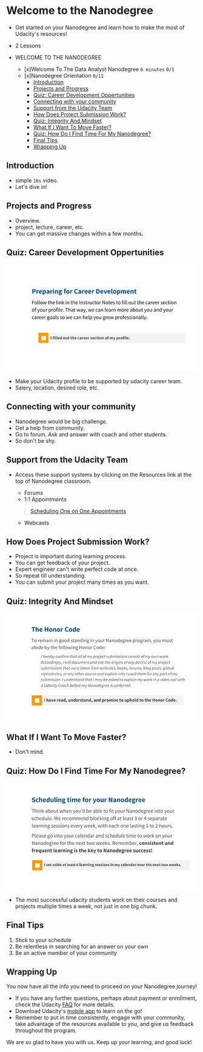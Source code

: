 # Welcome to the Nanodegree

- Get started on your Nanodegree and learn how to make the most of Udacity's resources!

- 2 Lessons
- WELCOME TO THE NANODEGREE 
  - [x]Welcome To The Data Analyst Nanodegree `6 minutes` `0/1`
  - [x]Nanodegree Orientation `0/11`
      - [Introduction](#introduction)
      - [Projects and Progress](#projects-and-progress)
      - [Quiz: Career Development Oppertunities](#quiz:-career-development-oppertunities)
      - [Connecting with your community](#connecting-with-your-community)
      - [Support from the Udacity Team](#support-from-the-udacity-team)
      - [How Does Project Submission Work?](#how-does-project-submission-work?)
      - [Quiz: Integrity And Mindset](#quiz-integrity-and-mindset)
      - [What If I Want To Move Faster?](#what-if-i-want-to-move-faster?)
      - [Quiz: How Do I Find Time For My Nanodegree?](#quiz:-how-do-i-find-time-for-my-nanodegree?)
      - [Final Tips](#final-tips)
      - [Wrapping Up](#wrapping-up)

<a name='introduction'></a>
## Introduction
- simple `16s` video. 
- Let's dive in!

<a name='projects-and-progress'></a>
## Projects and Progress
- Overview.
- project, lecture, career, etc.
- You can get massive changes within a few months.
    
<a name='quiz-career-development-oppertunities'></a>
## Quiz: Career Development Oppertunities
![](./pics/quiz-career.png)

- Make your Udacity profile to be supported by udacity career team.
- Salery, location, desired role, etc.

<a name='connecting-with-your-community'></a>
## Connecting with your community
- Nanodegree would be big challenge.
- Get a help from community.
- Go to forum. Ask and answer with coach and other students.
- So don't be shy.

<a name='support-from-the-udacity-team'></a>
## Support from the Udacity Team
- Access these support systems by clicking on the Resources link at the top of Nanodegree classroom.    
    - Forums
    - 1:1 Appointments
    > [Scheduling One on One Appointments](https://discussions.udacity.com/t/scheduling-one-on-one-appointments/17158?_ga=1.2956720.1212536709.1470233261)
    
    - Webcasts

 
<a name='how-does-project-submission-work?'></a>
## How Does Project Submission Work?
- Project is important during learning process.
- You can get feedback of your project.
- Expert engineer can't write perfect code at once.
- So repeat till understanding.
- You can submit your project many times as you want.

<a name='quiz:-integrity-and-mindset'></a>
## Quiz: Integrity And Mindset
![](./pics/honor-code.png)

<a name='what-if-i-want-to-move-faster?'></a>
## What If I Want To Move Faster?
- Don't mind.

<a name='quiz:-how-do-i-find-time-for-my-nanodegree?'></a>
## Quiz: How Do I Find Time For My Nanodegree?
![](./pics/how-do-i-find-time-for-my-nanodegree.png)

- The most successful udacity students work on their courses and projects multiple times a week, not just in one big chunk.

<a name='final-tips'></a>
## Final Tips

1. Stick to your schedule
2. Be relentless in searching for an answer on your own
3. Be an active member of your community

<a name='wrapping-up'></a>
## Wrapping Up
You now have all the info you need to proceed on your Nanodegree journey!

- If you have any further questions, perhaps about payment or enrollment, check the Udacity [FAQ](https://udacity.zendesk.com/hc/en-us) for more details.
- Download Udacity's [mobile app](https://www.udacity.com/mobile?_ga=1.215494679.1212536709.1470233261) to learn on the go!
- Remember to put in time consistently, engage with your community, take advantage of the resources available to you, and give us feedback throughout the program.

We are so glad to have you with us. Keep up your learning, and good luck!